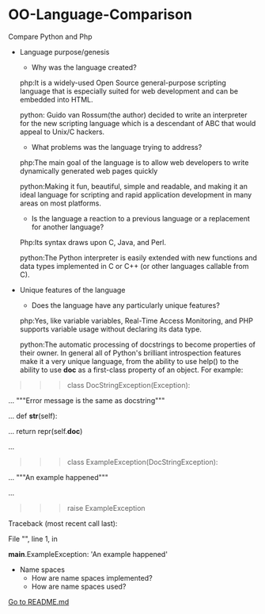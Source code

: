 # OO-Language-Comparison
Compare Python and Php

* Language purpose/genesis
  * Why was the language created?
  
  php:It is a widely-used Open Source general-purpose scripting language that is especially suited for web development and can be embedded  into HTML.
  
  python: Guido van Rossum(the author) decided to write an interpreter for the new scripting language which is a descendant of ABC that  would appeal to Unix/C hackers. 
  
  * What problems was the language trying to address?
  
  php:The main goal of the language is to allow web developers to write dynamically generated web pages quickly
  
  python:Making it fun, beautiful, simple and readable, and making it an ideal language for scripting and rapid application development in many areas on most platforms.
  
  * Is the language a reaction to a previous language or a replacement for another language?
  
  Php:Its syntax draws upon C, Java, and Perl.
  
  python:The Python interpreter is easily extended with new functions and data types implemented in C or C++ (or other languages callable from C).
  
 * Unique features of the language
   * Does the language have any particularly unique features?
   
   php:Yes, like variable variables, Real-Time Access Monitoring, and PHP supports variable usage without declaring its data type.
   
   python:The automatic processing of docstrings to become properties of their owner. In general all of Python's brilliant introspection features make it a very unique language, from the ability to use help() to the ability to use __doc__ as a first-class property of an object. For example:
   
>>> class DocStringException(Exception):

...     """Error message is the same as docstring"""

...     def __str__(self):

...         return repr(self.__doc__)

... 

>>> class ExampleException(DocStringException):

...     """An example happened"""

... 

>>> raise ExampleException

Traceback (most recent call last):

  File "<stdin>", line 1, in <module>
  
__main__.ExampleException: 'An example happened'

* Name spaces
  * How are name spaces implemented?
  * How are name spaces used?
   
[Go to README.md](README.md)
